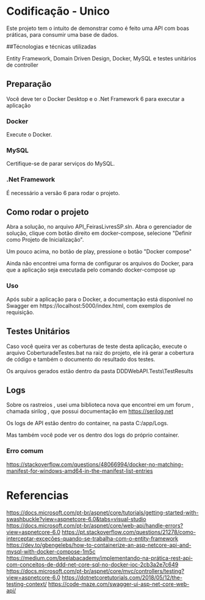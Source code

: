 # Codificação - Unico

Este projeto tem o intuito de demonstrar como é feito uma API com boas práticas, para consumir uma base de dados.

##Técnologias e técnicas utilizadas 

 Entity Framework, Domain Driven Design, Docker, MySQL e testes unitários de controller
 
## Preparação 

Você deve ter o Docker Desktop e o .Net Framework 6 para executar a aplicação

### Docker

Execute o Docker.

### MySQL
Certifique-se de parar serviços do MySQL. 

### .Net Framework
É necessário a versão 6 para rodar o projeto.

## Como rodar o projeto
Abra a solução, no arquivo API_FeirasLivresSP.sln. Abra o gerenciador de solução, clique com botão direito em docker-compose, selecione "Definir como Projeto de Inicialização".

Um pouco acima, no botão de play, pressione o botão "Docker compose"

Ainda não encontrei uma forma de configurar os arquivos do Docker, para que a aplicação seja executada pelo comando docker-compose up

### Uso
Após subir a aplicação para o Docker, a documentação está disponível no Swagger em https://localhost:5000/index.html, com exemplos de requisição.

## Testes Unitários
Caso você queira ver as coberturas de teste desta aplicação, execute o arquivo CoberturadeTestes.bat na raiz do projeto, ele irá gerar a cobertura de código e também o documento do resultado dos testes.

Os arquivos gerados estão dentro da pasta DDDWebAPI.Tests\TestResults

## Logs 

Sobre os rastreios , usei uma biblioteca nova que encontrei em um forum , chamada sirilog , que possui documentação em https://serilog.net

Os logs de API estão dentro do container, na pasta C:/app/Logs.

Mas também você pode ver os dentro dos logs do próprio container.

### Erro comum
https://stackoverflow.com/questions/48066994/docker-no-matching-manifest-for-windows-amd64-in-the-manifest-list-entries

# Referencias 
https://docs.microsoft.com/pt-br/aspnet/core/tutorials/getting-started-with-swashbuckle?view=aspnetcore-6.0&tabs=visual-studio
https://docs.microsoft.com/pt-br/aspnet/core/web-api/handle-errors?view=aspnetcore-6.0
https://pt.stackoverflow.com/questions/21278/como-interceptar-exceções-quando-se-trabalha-com-o-entity-framework
https://dev.to/gbengelebs/how-to-containerize-an-asp-netcore-api-and-mysql-with-docker-compose-1m5c
https://medium.com/beelabacademy/implementando-na-prática-rest-api-com-conceitos-de-ddd-net-core-sql-no-docker-ioc-2cb3a2e7c649
https://docs.microsoft.com/pt-br/aspnet/core/mvc/controllers/testing?view=aspnetcore-6.0
https://dotnetcoretutorials.com/2018/05/12/the-testing-context/
https://code-maze.com/swagger-ui-asp-net-core-web-api/
